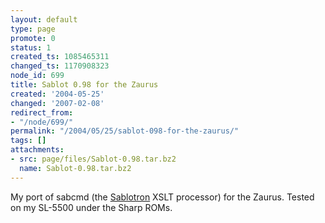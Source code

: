 ```yaml
---
layout: default
type: page
promote: 0
status: 1
created_ts: 1085465311
changed_ts: 1170908323
node_id: 699
title: Sablot 0.98 for the Zaurus
created: '2004-05-25'
changed: '2007-02-08'
redirect_from:
- "/node/699/"
permalink: "/2004/05/25/sablot-098-for-the-zaurus/"
tags: []
attachments:
- src: page/files/Sablot-0.98.tar.bz2
  name: Sablot-0.98.tar.bz2
---
```

My port of sabcmd (the [Sablotron](http://www.gingerall.com/charlie/ga/xml/p_sab.xml) XSLT processor) for the Zaurus.  Tested on my SL-5500 under the Sharp ROMs.
